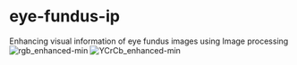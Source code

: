 # eye-fundus-ip
Enhancing visual information of eye fundus images using Image processing
![rgb_enhanced-min](https://github.com/ndsgit01/eye-fundus-ip/assets/51270897/f4271126-3bff-4034-aac3-eac487f6e111)
![YCrCb_enhanced-min](https://github.com/ndsgit01/eye-fundus-ip/assets/51270897/06c9ccb4-1c1f-4cf5-9f30-77164e6b64c4)
